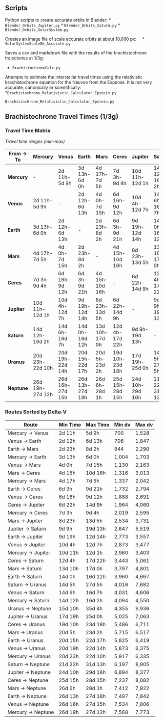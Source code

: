 ## Scripts
Python scripts to create accurate orbits in Blender:
	* `Blender_Orbits_Jupiter.py`
	* `Blender_Orbits_Saturn.py`
	* `Blender_Orbits_SolarSystem.py`

Creates an image file of scale accurate orbits at about 10,000 px:
    * `SolarSystemScale8k_Accurate.py`

Saves a csv and markdown file with the results of the brachistochrone trajectories at 1/3g:
* `BrachistochroneCalc.py`

Attempts to estimate the interstellar travel times using the relativistic brachistochrone equation for the Nauvoo from the Expanse. It is not very accurate, canonically or scientifically:
*`Brachistochrone_Relativistic_Calculator_Epstein.py`

`Brachistochrone_Relativistic_Calculator_Epstein.py`


## Brachistochrone Travel Times (1/3g)

### Travel Time Matrix

*Travel time ranges (min-max)*

| From → To | Mercury | Venus | Earth | Mars | Ceres | Jupiter | Saturn | Uranus | Neptune |
|-----------|---------|---------|---------|---------|---------|---------|---------|---------|---------|
| **Mercury** | - | 2d 11h-5d 9h | 3d 13h-6d 0h | 4d 17h-7d 5h | 7d 3h-9d 4h | 10d 11h-12d 1h | 14d 12h-16d 2h | 20d 23h-22d 10h | 26d 19h-27d 12h |
| **Venus** | 2d 11h-5d 9h | - | 2d 12h-6d 13h | 4d 0h-7d 15h | 6d 16h-9d 12h | 10d 4h-12d 7h | 14d 6h-16d 7h | 20d 19h-22d 14h | 26d 16h-27d 15h |
| **Earth** | 3d 13h-6d 0h | 2d 12h-6d 13h | - | 2d 23h-8d 2h | 6d 3h-9d 21h | 9d 19h-12d 14h | 14d 0h-16d 12h | 20d 15h-22d 17h | 26d 13h-27d 18h |
| **Mars** | 4d 17h-7d 5h | 4d 0h-7d 15h | 2d 23h-8d 2h | - | 4d 15h-10d 16h | 8d 23h-13d 5h | 13d 10h-17d 0h | 20d 5h-23d 2h | 26d 6h-28d 1h |
| **Ceres** | 7d 3h-9d 4h | 6d 16h-9d 12h | 6d 3h-9d 21h | 4d 15h-10d 16h | - | 6d 22h-14d 9h | 12d 4h-17d 22h | 19d 10h-23d 18h | 25d 15h-28d 15h |
| **Jupiter** | 10d 11h-12d 1h | 10d 4h-12d 7h | 9d 19h-12d 14h | 8d 23h-13d 5h | 6d 22h-14d 9h | - | 9d 9h-19d 13h | 17d 19h-25d 0h | 24d 10h-29d 16h |
| **Saturn** | 14d 12h-16d 2h | 14d 6h-16d 7h | 14d 0h-16d 12h | 13d 10h-17d 0h | 12d 4h-17d 22h | 9d 9h-19d 13h | - | 14d 5h-27d 5h | 21d 22h-31d 13h |
| **Uranus** | 20d 23h-22d 10h | 20d 19h-22d 14h | 20d 15h-22d 17h | 20d 5h-23d 2h | 19d 10h-23d 18h | 17d 19h-25d 0h | 14d 5h-27d 5h | - | 15d 10h-35d 4h |
| **Neptune** | 26d 19h-27d 12h | 26d 16h-27d 15h | 26d 13h-27d 18h | 26d 6h-28d 1h | 25d 15h-28d 15h | 24d 10h-29d 16h | 21d 22h-31d 13h | 15d 10h-35d 4h | - |

### Routes Sorted by Delta-V

| Route | Min Time | Max Time | Min dv | Max dv |
|--------|-----------|-----------|---------|--------|
| Mercury -> Venus | 2d 11h | 5d 9h | 700 | 1,528 |
| Venus -> Earth | 2d 12h | 6d 13h | 706 | 1,847 |
| Earth -> Mars | 2d 23h | 8d 2h | 844 | 2,290 |
| Mercury -> Earth | 3d 13h | 6d 0h | 1,004 | 1,703 |
| Venus -> Mars | 4d 0h | 7d 15h | 1,130 | 2,163 |
| Mars -> Ceres | 4d 15h | 10d 16h | 1,316 | 3,013 |
| Mercury -> Mars | 4d 17h | 7d 5h | 1,337 | 2,042 |
| Earth -> Ceres | 6d 3h | 9d 21h | 1,732 | 2,794 |
| Venus -> Ceres | 6d 16h | 9d 12h | 1,888 | 2,691 |
| Ceres -> Jupiter | 6d 22h | 14d 9h | 1,964 | 4,060 |
| Mercury -> Ceres | 7d 3h | 9d 4h | 2,019 | 2,595 |
| Mars -> Jupiter | 8d 23h | 13d 5h | 2,534 | 3,731 |
| Jupiter -> Saturn | 9d 9h | 19d 13h | 2,647 | 5,519 |
| Earth -> Jupiter | 9d 19h | 12d 14h | 2,773 | 3,557 |
| Venus -> Jupiter | 10d 4h | 12d 7h | 2,873 | 3,477 |
| Mercury -> Jupiter | 10d 11h | 12d 1h | 2,960 | 3,403 |
| Ceres -> Saturn | 12d 4h | 17d 22h | 3,443 | 5,061 |
| Mars -> Saturn | 13d 10h | 17d 0h | 3,797 | 4,801 |
| Earth -> Saturn | 14d 0h | 16d 12h | 3,960 | 4,667 |
| Saturn -> Uranus | 14d 5h | 27d 5h | 4,016 | 7,682 |
| Venus -> Saturn | 14d 6h | 16d 7h | 4,031 | 4,606 |
| Mercury -> Saturn | 14d 12h | 16d 2h | 4,094 | 4,550 |
| Uranus -> Neptune | 15d 10h | 35d 4h | 4,355 | 9,936 |
| Jupiter -> Uranus | 17d 19h | 25d 0h | 5,025 | 7,063 |
| Ceres -> Uranus | 19d 10h | 23d 18h | 5,486 | 6,711 |
| Mars -> Uranus | 20d 5h | 23d 2h | 5,715 | 6,517 |
| Earth -> Uranus | 20d 15h | 22d 17h | 5,825 | 6,419 |
| Venus -> Uranus | 20d 19h | 22d 14h | 5,873 | 6,375 |
| Mercury -> Uranus | 20d 23h | 22d 10h | 5,917 | 6,335 |
| Saturn -> Neptune | 21d 22h | 31d 13h | 6,197 | 8,905 |
| Jupiter -> Neptune | 24d 10h | 29d 16h | 6,894 | 8,377 |
| Ceres -> Neptune | 25d 15h | 28d 15h | 7,237 | 8,082 |
| Mars -> Neptune | 26d 6h | 28d 1h | 7,412 | 7,922 |
| Earth -> Neptune | 26d 13h | 27d 18h | 7,497 | 7,842 |
| Venus -> Neptune | 26d 16h | 27d 15h | 7,534 | 7,806 |
| Mercury -> Neptune | 26d 19h | 27d 12h | 7,568 | 7,773 |